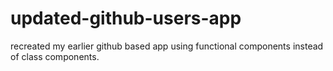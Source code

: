 # updated-github-users-app
recreated my earlier github based app using functional components instead of class components.
